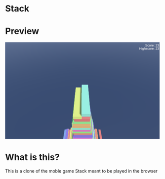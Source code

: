 # Stack

# Preview
<img src="https://github.com/lavalleeale/stack/blob/main/preview.png?raw=true" width="500" />

# What is this?
This is a clone of the moble game Stack meant to be played in the browser